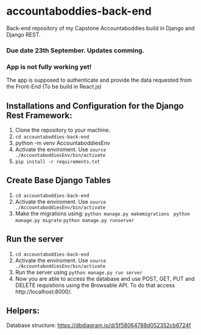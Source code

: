 # accountaboddies-back-end

Back-end repository of my Capstone Accountaboddies build in Django and Django REST.


### Due date 23th September. Updates comming. 
### App is not fully working yet!

The app is supposed to authenticate and provide the data requested from the Front-End (To be build in React.js)

## Installations and Configuration for the Django Rest Framework:
1. Clone the repository to your machine.
2. ``` cd accountaboddies-back-end ```
3. python -m venv AccountaboddiesEnv
4. Activate the enviroment. Use ``` source ./AccountaboddiesEnv/bin/activate ```
5. ``` pip install -r requirements.txt ```



## Create Base Django Tables
1. ``` cd accountaboddies-back-end ```
2. Activate the enviroment. Use ``` source ./AccountaboddiesEnv/bin/activate ```
3. Make the migrations using:
``` python manage.py makemigrations  ```
``` python manage.py migrate ```
``` python manage.py runserver ```

## Run the server
1. ``` cd accountaboddies-back-end ```
2. Activate the enviroment. Use ``` source ./AccountaboddiesEnv/bin/activate ```
3. Run the server using ```python manage.py run server ```
4. Now you are able to access the database and use POST, GET, PUT and DELETE requistions using the Browsable API. To do that access http://localhost:8000/.

## Helpers:
Database structure: https://dbdiagram.io/d/5f58064788d052352cb6724f
